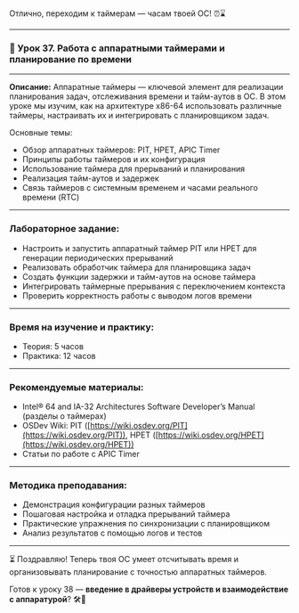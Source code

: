 
Отлично, переходим к таймерам — часам твоей ОС! ⏰⌛

---

### 🔹 Урок 37. Работа с аппаратными таймерами и планирование по времени

---

**Описание:**
Аппаратные таймеры — ключевой элемент для реализации планирования задач, отслеживания времени и тайм-аутов в ОС. В этом уроке мы изучим, как на архитектуре x86-64 использовать различные таймеры, настраивать их и интегрировать с планировщиком задач.

Основные темы:

* Обзор аппаратных таймеров: PIT, HPET, APIC Timer
* Принципы работы таймеров и их конфигурация
* Использование таймера для прерываний и планирования
* Реализация тайм-аутов и задержек
* Связь таймеров с системным временем и часами реального времени (RTC)

---

### Лабораторное задание:

* Настроить и запустить аппаратный таймер PIT или HPET для генерации периодических прерываний
* Реализовать обработчик таймера для планировщика задач
* Создать функции задержки и тайм-аутов на основе таймера
* Интегрировать таймерные прерывания с переключением контекста
* Проверить корректность работы с выводом логов времени

---

### Время на изучение и практику:

* Теория: 5 часов
* Практика: 12 часов

---

### Рекомендуемые материалы:

* Intel® 64 and IA-32 Architectures Software Developer’s Manual (разделы о таймерах)
* OSDev Wiki: PIT ([https://wiki.osdev.org/PIT](https://wiki.osdev.org/PIT)), HPET ([https://wiki.osdev.org/HPET](https://wiki.osdev.org/HPET))
* Статьи по работе с APIC Timer

---

### Методика преподавания:

* Демонстрация конфигурации разных таймеров
* Пошаговая настройка и отладка прерываний таймера
* Практические упражнения по синхронизации с планировщиком
* Анализ результатов с помощью логов и тестов

---

⏳ Поздравляю! Теперь твоя ОС умеет отсчитывать время и организовывать планирование с точностью аппаратных таймеров.

Готов к уроку 38 — **введение в драйверы устройств и взаимодействие с аппаратурой**? 🛠️🔌

